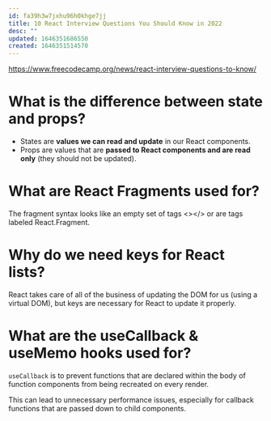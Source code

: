 ```yaml
---
id: fa39h3w7jxhu96h0khge7jj
title: 10 React Interview Questions You Should Know in 2022
desc: ""
updated: 1646351686550
created: 1646351514570
---
```


https://www.freecodecamp.org/news/react-interview-questions-to-know/

# What is the difference between state and props?

- States are **values we can read and update** in our React components.
- Props are values that are **passed to React components and are read only** (they should not be updated).

# What are React Fragments used for?

The fragment syntax looks like an empty set of tags <></> or are tags labeled React.Fragment.

# Why do we need keys for React lists?

React takes care of all of the business of updating the DOM for us (using a virtual DOM), but keys are necessary for React to update it properly.

# What are the useCallback & useMemo hooks used for?

`useCallback` is to prevent functions that are declared within the body of function components from being recreated on every render.

This can lead to unnecessary performance issues, especially for callback functions that are passed down to child components.
